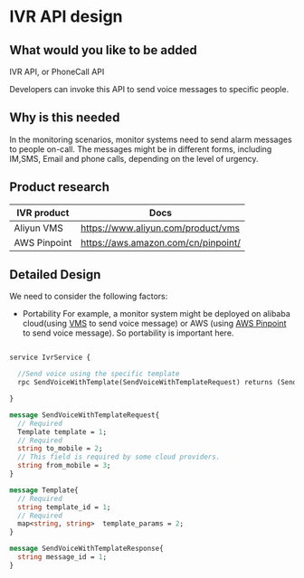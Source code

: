 # IVR API design

## What would you like to be added
IVR API, or PhoneCall API

Developers can invoke this API to send voice messages to specific people.

## Why is this needed
In the monitoring scenarios, monitor systems need to send alarm messages to people on-call.
The messages might be in different forms, including IM,SMS, Email and phone calls, depending on the level of urgency.

## Product research
| IVR product |Docs|
|---|---|
|Aliyun VMS| https://www.aliyun.com/product/vms |
|AWS Pinpoint | https://aws.amazon.com/cn/pinpoint/ |


## Detailed Design

We need to consider the following factors:
- Portability
  For example, a monitor system might be deployed on alibaba cloud(using [VMS](https://www.aliyun.com/product/vms) to send voice message) or AWS (using [AWS Pinpoint](https://aws.amazon.com/cn/pinpoint/)  to send voice message). So portability is important here.

```proto

service IvrService {

  //Send voice using the specific template
  rpc SendVoiceWithTemplate(SendVoiceWithTemplateRequest) returns (SendVoiceWithTemplateResponse) {}

}

message SendVoiceWithTemplateRequest{
  // Required
  Template template = 1;
  // Required
  string to_mobile = 2;
  // This field is required by some cloud providers.
  string from_mobile = 3;
}

message Template{
  // Required
  string template_id = 1;
  // Required
  map<string, string>  template_params = 2;
}

message SendVoiceWithTemplateResponse{
  string message_id = 1;
}


```

